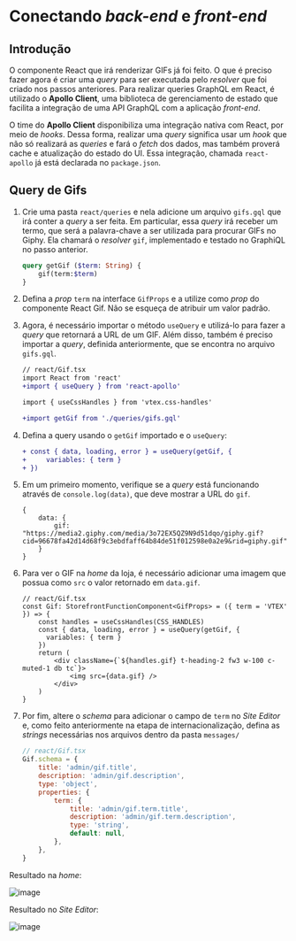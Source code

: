 # Conectando *back-end* e *front-end*

## Introdução

O componente React que irá renderizar GIFs já foi feito. O que é preciso fazer agora é criar uma *query* para ser executada pelo *resolver* que foi criado nos passos anteriores. Para realizar queries GraphQL em React, é utilizado o **Apollo Client**, uma biblioteca de gerenciamento de estado que facilita a integração de uma API GraphQL com a aplicação *front-end*.

O time do **Apollo Client** disponibiliza uma integração nativa com React, por meio de *hooks*. Dessa forma, realizar uma *query* significa usar um *hook* que não só realizará as *queries* e fará o *fetch* dos dados, mas também proverá cache e atualização do estado do UI. Essa integração, chamada `react-apollo` já está declarada no `package.json`.

## Query de Gifs

1. Crie uma pasta `react/queries` e nela adicione um arquivo `gifs.gql` que irá conter a *query* a ser feita. Em particular, essa *query* irá receber um termo, que será a palavra-chave a ser utilizada para procurar GIFs no Giphy. Ela chamará o *resolver* `gif`, implementado e testado no GraphiQL no passo anterior.
    ```graphql
    query getGif ($term: String) {
        gif(term:$term)
    }
    ```
2. Defina a *prop* `term` na interface `GifProps` e a utilize como *prop* do componente React Gif. Não se esqueça de atribuir um valor padrão.

3. Agora, é necessário importar o método `useQuery` e utilizá-lo para fazer a *query* que retornará a URL de um GIF. Além disso, também é preciso importar a *query*, definida anteriormente, que se encontra no arquivo `gifs.gql`.
    ```diff
    // react/Gif.tsx
    import React from 'react'
    +import { useQuery } from 'react-apollo'

    import { useCssHandles } from 'vtex.css-handles'

    +import getGif from './queries/gifs.gql'
    ```

4. Defina a query usando o `getGif` importado e o `useQuery`:

    ```diff
    + const { data, loading, error } = useQuery(getGif, {
    +     variables: { term }
    + })
    ```
5. Em um primeiro momento, verifique se a *query* está funcionando através de `console.log(data)`, que deve mostrar a URL do `gif`.

    ```
    {
        data: {
            gif: "https://media2.giphy.com/media/3o72EX5QZ9N9d51dqo/giphy.gif?cid=96678fa42d14d68f9c3ebdfaff64b84de51f012598e0a2e9&rid=giphy.gif"
        }
    }
    ```

6. Para ver o GIF na *home* da loja, é necessário adicionar uma imagem que possua como  `src` o valor retornado em `data.gif`.
    ```tsx
    // react/Gif.tsx
    const Gif: StorefrontFunctionComponent<GifProps> = ({ term = 'VTEX' }) => {
        const handles = useCssHandles(CSS_HANDLES)
        const { data, loading, error } = useQuery(getGif, {
          variables: { term }
        })
        return (
            <div className={`${handles.gif} t-heading-2 fw3 w-100 c-muted-1 db tc`}>
                <img src={data.gif} />
            </div>
        )
    }
    ```

7. Por fim, altere o *schema* para adicionar o campo de `term` no *Site Editor* e, como feito anteriormente na etapa de internacionalização, defina as *strings* necessárias nos arquivos dentro da pasta `messages/`
    ```js
    // react/Gif.tsx
    Gif.schema = {
        title: 'admin/gif.title',
        description: 'admin/gif.description',
        type: 'object',
        properties: {
            term: {
                title: 'admin/gif.term.title',
                description: 'admin/gif.term.description',
                type: 'string',
                default: null,
            },
        },
    }
    ```

Resultado na *home*:

![image](https://user-images.githubusercontent.com/19495917/76253010-99657b00-6228-11ea-8766-bdd5882c1a49.gif)

Resultado no *Site Editor*:

![image](https://user-images.githubusercontent.com/19495917/76253108-cdd93700-6228-11ea-964c-2c238edc1afe.png)

